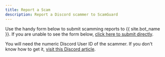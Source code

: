 ```yaml
---
title: Report a Scam
description: Report a Discord scammer to ScamGuard
---
```


Use the handy form below to submit scamming reports to {{ site.bot_name }}. If you are unable to see the form below, [click here to submit directly](https://scamguardreports.zapier.app/).

You will need the numeric Discord User ID of the scammer. If you don't know how to get it, [visit this Discord article](https://support.discord.com/hc/en-us/articles/4407571667351-How-to-Find-User-IDs-for-Law-Enforcement).

<div style="position: relative; height:60vh; overflow:hidden;">
  <script type='module' src='https://interfaces.zapier.com/assets/web-components/zapier-interfaces/zapier-interfaces.esm.js'></script>
  <zapier-interfaces-page-embed page-id='clyrq8ny7002iild2i5yhue2c' no-background='true'  style='max-width: 900px; height: 95%'></zapier-interfaces-page-embed>
</div>